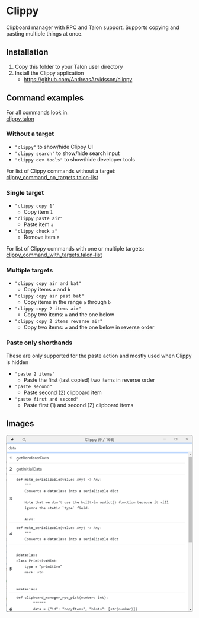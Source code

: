# Clippy

Clipboard manager with RPC and Talon support. Supports copying and pasting multiple things at once.

## Installation

1. Copy this folder to your Talon user directory
2. Install the Clippy application
    - https://github.com/AndreasArvidsson/clippy

## Command examples

For all commands look in:  
[clippy.talon](./clippy.talon)

### Without a target

-   `"clippy"` to show/hide Clippy UI
-   `"clippy search"` to show/hide search input
-   `"clippy dev tools"` to show/hide developer tools

For list of Clippy commands without a target:  
[clippy_command_no_targets.talon-list](./clippy_command_no_targets.talon-list)

### Single target

-   `"clippy copy 1"`
    -   Copy item `1`
-   `"clippy paste air"`
    -   Paste item `a`
-   `"clippy chuck a"`
    -   Remove item `a`

For list of Clippy commands with one or multiple targets:  
[clippy_command_with_targets.talon-list](./clippy_command_with_targets.talon-list)

### Multiple targets

-   `"clippy copy air and bat"`
    -   Copy items `a` and `b`
-   `"clippy copy air past bat"`
    -   Copy items in the range `a` through `b`
-   `"clippy copy 2 items air"`
    -   Copy two items: `a` and the one below
-   `"clippy copy 2 items reverse air"`
    -   Copy two items: `a` and the one below in reverse order

### Paste only shorthands

These are only supported for the paste action and mostly used when Clippy is hidden

-   `"paste 2 items"`
    -   Paste the first (last copied) two items in reverse order
-   `"paste second"`
    -   Paste second (2) clipboard item
-   `"paste first and second"`
    -   Paste first (1) and second (2) clipboard items

## Images

![Clippy](./clippy.png)
